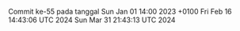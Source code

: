 Commit ke-55 pada tanggal Sun Jan 01 14:00 2023 +0100
Fri Feb 16 14:43:06 UTC 2024
Sun Mar 31 21:43:13 UTC 2024
